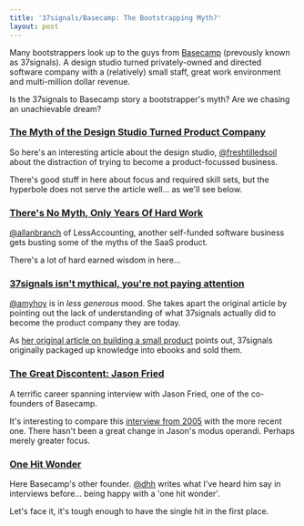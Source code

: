 ```yaml
---
title: '37signals/Basecamp: The Bootstrapping Myth?'
layout: post
---
```


Many bootstrappers look up to the guys from [Basecamp](http://basecamp.com) (prevously known as 37signals). A design studio turned privately-owned and directed software company with a (relatively) small staff, great work environment and multi-million dollar revenue.

Is the 37signals to Basecamp story a bootstrapper's myth? Are we chasing an unachievable dream?


### [The Myth of the Design Studio Turned Product Company](https://medium.com/@freshtilledsoil/the-myth-of-the-design-studio-turned-product-company-fceb670aa74a)

So here's an interesting article about the design studio, [@freshtilledsoil](http://twitter.com/freshtilledsoil) about the distraction of trying to become a product-focussed business.

There's good stuff in here about focus and required skill sets, but the hyperbole does not serve the article well... as we'll see below.


### [There's No Myth, Only Years Of Hard Work](https://lessaccounting.com/blog/service-business-37signals/)

[@allanbranch](http://twitter.com/allanbranch) of LessAccounting, another self-funded software business gets busting some of the myths of the SaaS product.

There's a lot of hard earned wisdom in here...


### [37signals isn't mythical, you're not paying attention](http://unicornfree.com/2013/37signals-isnt-mythical-youre-not-paying-attention)

[@amyhoy](http://twitter.com/amyhoy) is in _less generous_ mood. She takes apart the original article by pointing out the lack of understanding of what 37signals actually did to become the product company they are today.

As [her original article on building a small product](http://unicornfree.com/2013/why-you-should-do-a-tiny-product-first) points out, 37signals originally packaged up knowledge into ebooks and sold them.


### [The Great Discontent: Jason Fried](https://thegreatdiscontent.com/interview/jason-fried)

A terrific career spanning interview with Jason Fried, one of the co-founders of Basecamp.

It's interesting to compare this [interview from 2005](http://www.workhappy.net/2005/09/interview_with_.html) with the more recent one. There hasn't been a great change in Jason's modus operandi. Perhaps merely greater focus.


### [One Hit Wonder](http://signalvnoise.com/posts/3755-one-hit-wonder)

Here Basecamp's other founder. [@dhh](http://twitter.com/dhh) writes what I've heard him say in interviews before... being happy with a 'one hit wonder'.

Let's face it, it's tough enough to have the single hit in the first place.

